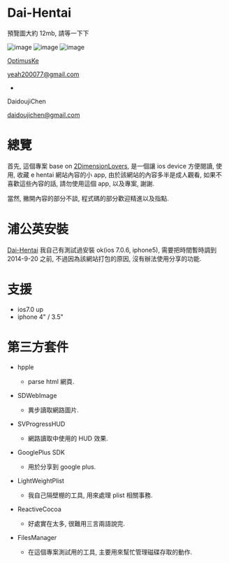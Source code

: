 Dai-Hentai
======
預覽圖大約 12mb, 請等一下下

![image](https://s3-ap-northeast-1.amazonaws.com/daidoujiminecraft/Daidouji/iOS+Simulator+Screen+Shot+2014.10.17+%E4%B8%8B%E5%8D%885.05.32.png)
![image](https://s3-ap-northeast-1.amazonaws.com/daidoujiminecraft/Daidouji/iOS+Simulator+Screen+Shot+2014.10.17+%E4%B8%8B%E5%8D%885.05.43.png)
![image](https://s3-ap-northeast-1.amazonaws.com/daidoujiminecraft/Daidouji/iOS+Simulator+Screen+Shot+2014.10.17+%E4%B8%8B%E5%8D%885.05.49.png)

[OptimusKe](https://github.com/OptimusKe)

yeah200077@gmail.com

+

DaidoujiChen

daidoujichen@gmail.com

總覽
======
首先, 這個專案 base on [2DimensionLovers](https://github.com/2DimensionLovers/e-Hentai), 是一個讓 ios device 方便閱讀, 使用, 收藏 e hentai 網站內容的小 app, 由於該網站的內容多半是成人觀看, 如果不喜歡這些內容的話, 請勿使用這個 app, 以及專案, 謝謝.

當然, 撇開內容的部分不談, 程式碼的部分歡迎精進以及指點.

浦公英安裝
======
[Dai-Hentai](http://www.pgyer.com/DaiHentai)
我自己有測試過安裝 ok(ios 7.0.6, iphone5), 需要把時間暫時調到 2014-9-20 之前, 不過因為該網站打包的原因, 沒有辦法使用分享的功能.

支援
======
- ios7.0 up
- iphone 4" / 3.5"

第三方套件
======

- hpple
  - parse html 網頁.

- SDWebImage
  - 異步讀取網路圖片.

- SVProgressHUD
  - 網路讀取中使用的 HUD 效果.

- GooglePlus SDK
  - 用於分享到 google plus.
  
- LightWeightPlist
  - 我自己隔壁棚的工具, 用來處理 plist 相關事務.

- ReactiveCocoa
  - 好處實在太多, 很難用三言兩語說完.

- FilesManager
  - 在這個專案測試用的工具, 主要用來幫忙管理磁碟存取的動作.